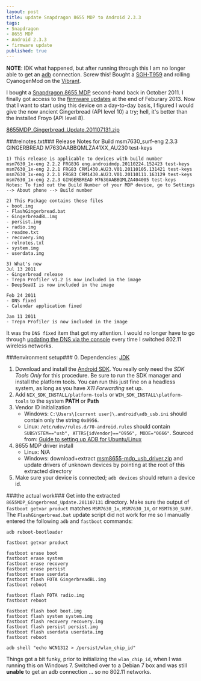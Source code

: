 ```yaml
---
layout: post
title: update Snapdragon 8655 MDP to Android 2.3.3
tags:
- Snapdragon
- 8655 MDP
- Android 2.3.3
- firmware update
published: true
---
```

__NOTE__: IDK what happened, but after running through this I am no longer able to get an
[adb](http://developer.android.com/tools/help/adb.html) connection. Screw this!
Bought a [SGH-T959](http://forum.xda-developers.com/wiki/Samsung_Galaxy_S/SGH-T959)
and rolling CyanogenMod on the [Vibrant](http://wiki.cyanogenmod.org/w/Vibrantmtd_Info).

I bought a
[Snapdragon 8655 MDP](https://developer.qualcomm.com/mobile-development/development-devices-boards/mobile-development-devices/snapdragon-mdp-legacy-devices)
second-hand back in October 2011. I finally got access to the
[firmware updates](https://store.bsquare.com/doc_download/) at the end of Feburary 2013.
Now that I want to start using this device on a day-to-day basis,
I figured I would give the now ancient Gingerbread (API level 10) a try;
hell, it's better than the installed Froyo (API level 8).

[8655MDP_Gingerbread_Update.201107131.zip](https://docs.google.com/file/d/0B0yT30uCaFvvWnh4ZFZ5YzRvN3c/edit?usp=sharing)

###relnotes.txt###
    Release Notes for Build
    msm7630_surf-eng 2.3.3 GINGERBREAD M7630AABBQMLZA41XX_AU230 test-keys

    1) This release is applicable to devices with build number
    msm7630_1x-eng 2.2.2 FRG83G eng.androidmdp.20110224.152423 test-keys
    msm7630_1x-eng 2.2.1 FRG83 CRM1430.AU23.V01.20110105.131421 test-keys
    msm7630_1x-eng 2.2.1 FRG83 CRM1430.AU23.V01.20110111.163129 test-keys
    msm7630_1x-eng 2.2.3 GINGERBREAD M7630AABBQMLZA404005 test-keys
    Notes: To find out the Build Number of your MDP device, go to Settings --> About phone --> Build number

    2) This Package contains these files
    - boot.img
    - FlashGingerbread.bat
    - GingerbreadBL.img
    - persist.img
    - radio.img
    - readme.txt
    - recovery.img
    - relnotes.txt
    - system.img
    - userdata.img

    3) What's new
    Jul 13 2011
    - Gingerbread release
    - Trepn Profiler v1.2 is now included in the image
    - DeepSeaUI is now included in the image

    Feb 24 2011
    - DNS fixed
    - Calendar application fixed

    Jan 11 2011
    - Trepn Profiler is now included in the image

It was the `DNS fixed` item that got my attention. I would no longer have to go
through
[updating the DNS via the console](http://vraidsys.com/2011/10/android-2-2-1-custom-rooting-and-dns-not-resolving/)
every time I switched 802.11 wireless networks.

###environment setup###
0. Dependencies: [JDK](https://github.com/jzerbe/java-tool-chain-quick) 
1. Download and install the [Android SDK](http://developer.android.com/sdk/index.html).
You really only need the _SDK Tools Only_ for this procedure. Be sure to run the
SDK manager and install the platform tools. You can run this just fine on a
headless system, as long as you have _X11 Forwarding_ set up.
2. Add `NIX_SDK_INSTALL/platform-tools` or `WIN_SDK_INSTALL\platform-tools`
to the system __PATH__ or __Path__
3. Vendor ID initialization
    - Windows: `C:\Users\[current user]\.android\adb_usb.ini` should contain only the string `0x0956`.
    - Linux: `/etc/udev/rules.d/70-android.rules` should contain
        `SUBSYSTEM=="usb", ATTRS{idVendor}=="0956", MODE="0666"`.
        Sourced from: [Guide to setting up ADB for Ubuntu/Linux](http://forum.xda-developers.com/showthread.php?t=1024129)
4. 8655 MDP driver install
    - Linux: N/A
    - Windows: download+extract [msm8655-mdp_usb_driver.zip](https://docs.google.com/file/d/0B0yT30uCaFvvNjItRTl2Z25mOUE/edit?usp=sharing)
    and update drivers of unknown devices by pointing at the root of this extracted directory
5. Make sure your device is connected; `adb devices` should return a device id.

###the actual work###
Get into the extracted `8655MDP_Gingerbread_Update.201107131` directory.
Make sure the output of `fastboot getvar product` matches
`MSM7630_1x`, `MSM7630_1X`, or `MSM7630_SURF`.
The `FlashGingerbread.bat` update script did not work for me so I manually
entered the following `adb` and `fastboot` commands:

    adb reboot-bootloader

    fastboot getvar product

    fastboot erase boot
    fastboot erase system
    fastboot erase recovery
    fastboot erase persist
    fastboot erase userdata
    fastboot flash FOTA GingerbreadBL.img
    fastboot reboot

    fastboot flash FOTA radio.img
    fastboot reboot

    fastboot flash boot boot.img
    fastboot flash system system.img
    fastboot flash recovery recovery.img
    fastboot flash persist persist.img
    fastboot flash userdata userdata.img
    fastboot reboot

    adb shell "echo WCN1312 > /persist/wlan_chip_id"

Things got a bit funky, prior to initializing the `wlan_chip_id`,
when I was running this on Windows 7. Switched over to a Debian 7 box and was
still __unable__ to get an adb connection ... so no 802.11 networks.

